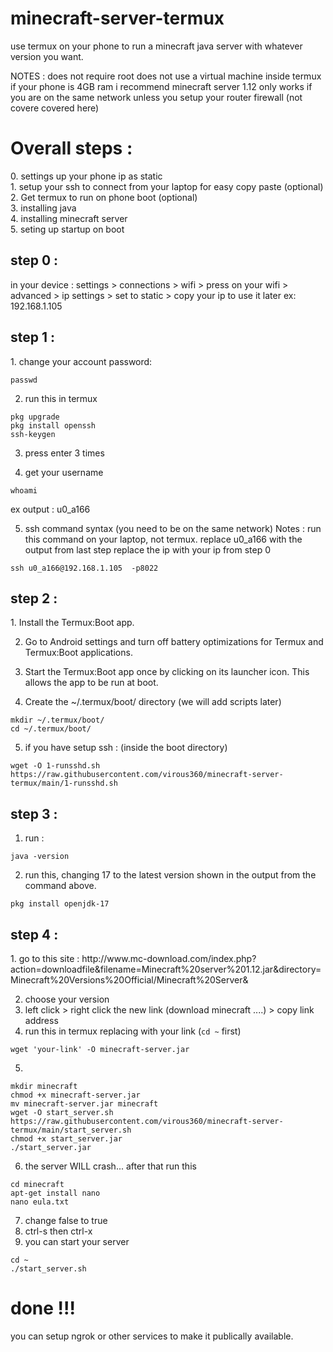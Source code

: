 # minecraft-server-termux
use termux on your phone to run a minecraft java server with whatever version you want.

NOTES :
does not require root
does not use a virtual machine inside termux 
if your phone is 4GB ram i recommend minecraft server 1.12
only works if you are on the same network unless you setup your router firewall (not covere covered here)

<h1>Overall steps : </h1>
0. settings up your phone ip as static <br>
1. setup your ssh to connect from your laptop for easy copy paste (optional) <br>
2. Get termux to run on phone boot (optional)<br>
3. installing java <br>
4. installing minecraft server <br>
5. seting up startup on boot <br>

<h2>step 0 :</h2>
in your device :  settings > connections > wifi > press on your wifi > advanced > ip settings > set to static > copy your ip to use it later ex: 192.168.1.105

<h2>step 1 :</h2>
1. change your account password:

``` shell
passwd
```

2. run this in termux 
``` shell
pkg upgrade
pkg install openssh
ssh-keygen
```

3. press enter 3 times 

4. get your username
``` shell
whoami
``` 
ex output : u0_a166

5. ssh command syntax (you need to be on the same network) 
Notes : 
  run this command on your laptop, not termux.
  replace u0_a166 with the output from last step
  replace the ip with your ip from step 0 
``` shell
ssh u0_a166@192.168.1.105  -p8022
```

<h2>step 2 :</h2>
1. Install the Termux:Boot app.

2. Go to Android settings and turn off battery optimizations for Termux and Termux:Boot applications.

3. Start the Termux:Boot app once by clicking on its launcher icon. This allows the app to be run at boot.

4. Create the ~/.termux/boot/ directory (we will add scripts later)
``` shell
mkdir ~/.termux/boot/
cd ~/.termux/boot/
```
5. if you have setup ssh :  (inside the boot directory)
``` shell
wget -O 1-runsshd.sh https://raw.githubusercontent.com/virous360/minecraft-server-termux/main/1-runsshd.sh 
``` 

<h2>step 3 :</h2>

1. run :
``` shell 
java -version
```
2. run this, changing 17 to the latest version shown in the output from the command above.
``` shell
pkg install openjdk-17
```

<h2>step 4 :</h2>
1. go to this site : http://www.mc-download.com/index.php?action=downloadfile&filename=Minecraft%20server%201.12.jar&directory=Minecraft%20Versions%20Official/Minecraft%20Server&

2. choose your version 
3. left click > right click the new link (download minecraft ....)  > copy link address 
4. run this in termux replacing with your link (```cd ~``` first)
``` shell
wget 'your-link' -O minecraft-server.jar
```
5.
``` shell
mkdir minecraft 
chmod +x minecraft-server.jar
mv minecraft-server.jar minecraft 
wget -O start_server.sh https://raw.githubusercontent.com/virous360/minecraft-server-termux/main/start_server.sh
chmod +x start_server.jar
./start_server.jar
```
6. the server WILL crash... after that run this 
``` shell
cd minecraft
apt-get install nano
nano eula.txt
```
7. change false to true 
8. ctrl-s then ctrl-x
9. you can start your server 
``` shell
cd ~
./start_server.sh 
```
<h1>done !!!</h1>

you can setup ngrok or other services to make it publically available.
